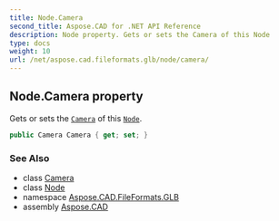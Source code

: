 ```yaml
---
title: Node.Camera
second_title: Aspose.CAD for .NET API Reference
description: Node property. Gets or sets the Camera of this Node
type: docs
weight: 10
url: /net/aspose.cad.fileformats.glb/node/camera/
---
```

## Node.Camera property

Gets or sets the [`Camera`](../../camera/) of this [`Node`](../).

```csharp
public Camera Camera { get; set; }
```

### See Also

* class [Camera](../../camera/)
* class [Node](../)
* namespace [Aspose.CAD.FileFormats.GLB](../../node/)
* assembly [Aspose.CAD](../../../)


